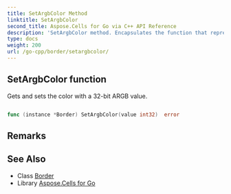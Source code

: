 ```yaml
---
title: SetArgbColor Method 
linktitle: SetArgbColor
second_title: Aspose.Cells for Go via C++ API Reference
description: 'SetArgbColor method. Encapsulates the function that represents setargbcolor in Go.'
type: docs
weight: 200
url: /go-cpp/border/setargbcolor/
---
```


## SetArgbColor function

Gets and sets the color with a 32-bit ARGB value.

```go

func (instance *Border) SetArgbColor(value int32)  error

```

## Remarks


## See Also

* Class [Border](../)
* Library [Aspose.Cells for Go](../../)
